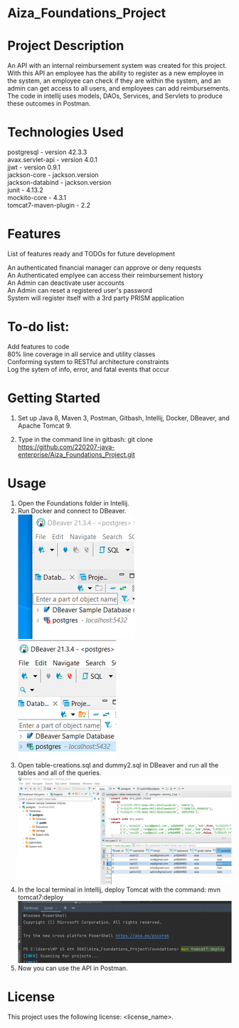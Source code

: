 # Aiza_Foundations_Project
# Project Description
An API with an internal reimbursement system was created for this project. With this API an employee has the ability to register as a new employee in the system, 
an employee can check if they are within the system, and an admin can get access to all users, and employees can add reimbursements. The code in
intellij uses models, DAOs, Services, and Servlets to produce these outcomes in Postman.

# Technologies Used
postgresql - version 42.3.3<br />
avax.servlet-api - version 4.0.1<br />
jjwt - version 0.9.1<br />
jackson-core - jackson.version<br />
jackson-databind - jackson.version<br />
junit - 4.13.2<br />
mockito-core - 4.3.1<br />
tomcat7-maven-plugin - 2.2<br />

# Features
List of features ready and TODOs for future development<br />

An authenticated financial manager can approve or deny requests<br />
An Authenticated emplyee can access their reimbursement history<br />
An Admin can deactivate user accounts<br />
An Admin can reset a registered user's password<br />
System will register itself with a 3rd party PRISM application<br />

# To-do list:

Add features to code<br />
80% line coverage in all service and utility classes<br />
Conforming system to RESTful architecture constraints<br />
Log the sytem of info, error, and fatal events that occur<br />

# Getting Started

1. Set up Java 8, Maven 3, Postman, Gitbash, Intellij, Docker, DBeaver, and Apache Tomcat 9.
<!-- ![](images/environment.PNG) -->
2. Type in the command line in gitbash: git clone https://github.com/220207-java-enterprise/Aiza_Foundations_Project.git 

# Usage
1. Open the Foundations folder in Intellij.
2. Run Docker and connect to DBeaver. <br />
![](images/DB_not.PNG) 
![](images/DB_yes.PNG)
3.  Open table-creations.sql and dummy2.sql in DBeaver and run all the tables and all of the queries.
![](images/DB_table.PNG)
4. In the local terminal in Intellij, deploy Tomcat with the command: mvn tomcat7:deploy
![](images/Terminal_mvn.PNG)
5. Now you can use the API in Postman.

# License
This project uses the following license: <license_name>.
